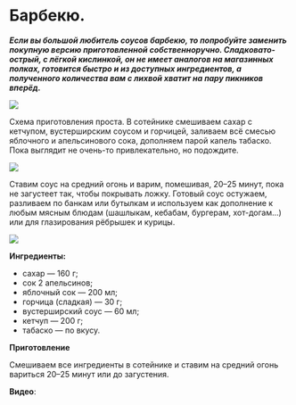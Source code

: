 # Барбекю.

_**Если вы большой любитель соусов барбекю, то попробуйте заменить покупную версию приготовленной собственноручно. Сладковато-острый, с лёгкой кислинкой, он не имеет аналогов на магазинных полках, готовится быстро и из доступных ингредиентов, а полученного количества вам с лихвой хватит на пару пикников вперёд.**_

![](/images/Kulinar/Sous/barbeku_sous_1.jpg)

Схема приготовления проста. В сотейнике смешиваем сахар с кетчупом, вустерширским соусом и горчицей, заливаем всё смесью яблочного и апельсинового сока, дополняем парой капель табаско. Пока выглядит не очень-то привлекательно, но подождите.

![](/images/Kulinar/Sous/barbeku_sous_2.jpg)

Ставим соус на средний огонь и варим, помешивая, 20–25 минут, пока не загустеет так, чтобы покрывать ложку. Готовый соус остужаем, разливаем по банкам или бутылкам и используем как дополнение к любым мясным блюдам (шашлыкам, кебабам, бургерам, хот-догам…) или для глазирования рёбрышек и курицы.

![](/images/Kulinar/Sous/barbeku_sous_3.jpg)

**Ингредиенты:**

- сахар — 160 г;
- сок 2 апельсинов;
- яблочный сок — 200 мл;
- горчица (сладкая) — 30 г;
- вустерширский соус — 60 мл;
- кетчуп — 200 г;
- табаско — по вкусу.

**Приготовление**

Смешиваем все ингредиенты в сотейнике и ставим на средний огонь вариться 20–25 минут или до загустения.

**Видео**:

<div class="youtube" id="qwfYFqf1RYI" style="width: 560px; height: 315px;"></div>
